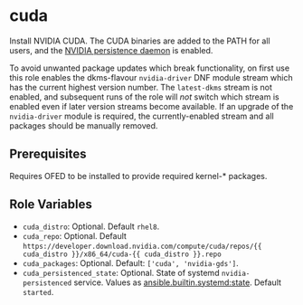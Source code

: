 # cuda

Install NVIDIA CUDA. The CUDA binaries are added to the PATH for all users, and the [NVIDIA persistence daemon](https://docs.nvidia.com/deploy/driver-persistence/index.html#persistence-daemon) is enabled.

To avoid unwanted package updates which break functionality, on first use this role enables the dkms-flavour `nvidia-driver` DNF module stream which has the current highest version number. The `latest-dkms` stream is not enabled, and subsequent runs of the role will *not* switch which stream is enabled even if later version streams become available. If an upgrade of the `nvidia-driver` module is required, the currently-enabled stream and all packages should be manually removed.

## Prerequisites

Requires OFED to be installed to provide required kernel-* packages.

## Role Variables

- `cuda_distro`: Optional. Default `rhel8`.
- `cuda_repo`: Optional. Default `https://developer.download.nvidia.com/compute/cuda/repos/{{ cuda_distro }}/x86_64/cuda-{{ cuda_distro }}.repo`
- `cuda_packages`: Optional. Default: `['cuda', 'nvidia-gds']`.
- `cuda_persistenced_state`: Optional. State of systemd `nvidia-persistenced` service. Values as [ansible.builtin.systemd:state](https://docs.ansible.com/ansible/latest/collections/ansible/builtin/systemd_module.html#parameter-state). Default `started`.
